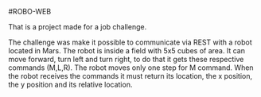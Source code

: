 #ROBO-WEB

That is a project made for a job challenge.

The challenge was make it possible to communicate via REST with a robot located in Mars.
The robot is inside a field with 5x5 cubes of area.
It can move forward, turn left and turn right, to do that it gets these respective commands (M,L,R).
The robot moves only one step for M command.
When the robot receives the commands it must return its location, the x position, the y position and its relative location. 
